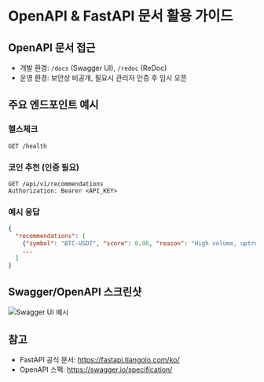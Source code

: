 # OpenAPI & FastAPI 문서 활용 가이드

## OpenAPI 문서 접근
- 개발 환경: `/docs` (Swagger UI), `/redoc` (ReDoc)
- 운영 환경: 보안상 비공개, 필요시 관리자 인증 후 임시 오픈

## 주요 엔드포인트 예시

### 헬스체크
```
GET /health
```

### 코인 추천 (인증 필요)
```
GET /api/v1/recommendations
Authorization: Bearer <API_KEY>
```

### 예시 응답
```json
{
  "recommendations": [
    {"symbol": "BTC-USDT", "score": 0.98, "reason": "High volume, uptrend"},
    ...
  ]
}
```

## Swagger/OpenAPI 스크린샷
![Swagger UI 예시](./images/swagger_example.png)

## 참고
- FastAPI 공식 문서: https://fastapi.tiangolo.com/ko/
- OpenAPI 스펙: https://swagger.io/specification/
